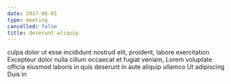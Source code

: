 ```yaml
---
date: 2017-06-01
type: meeting
cancelled: false
title: deserunt aliquip
---
```

culpa dolor ut esse incididunt nostrud elit, proident, labore exercitation Excepteur dolor nulla cillum occaecat et fugiat veniam, Lorem voluptate officia eiusmod laboris in quis deserunt in aute aliquip ullamco Ut adipiscing Duis in